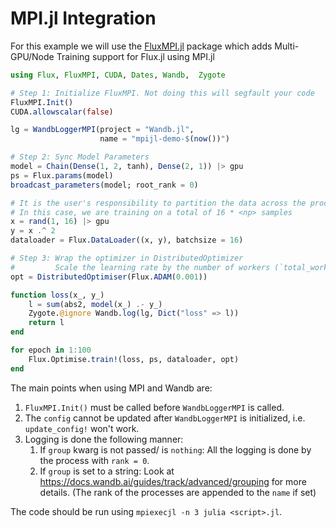 # MPI.jl Integration

For this example we will use the [FluxMPI.jl](https://github.com/avik-pal/FluxMPI.jl) package which adds Multi-GPU/Node Training support for Flux.jl using MPI.jl

```julia
using Flux, FluxMPI, CUDA, Dates, Wandb,  Zygote

# Step 1: Initialize FluxMPI. Not doing this will segfault your code
FluxMPI.Init()
CUDA.allowscalar(false)

lg = WandbLoggerMPI(project = "Wandb.jl",
                    name = "mpijl-demo-$(now())")

# Step 2: Sync Model Parameters
model = Chain(Dense(1, 2, tanh), Dense(2, 1)) |> gpu
ps = Flux.params(model)
broadcast_parameters(model; root_rank = 0)

# It is the user's responsibility to partition the data across the processes
# In this case, we are training on a total of 16 * <np> samples
x = rand(1, 16) |> gpu
y = x .^ 2
dataloader = Flux.DataLoader((x, y), batchsize = 16)

# Step 3: Wrap the optimizer in DistributedOptimizer
#         Scale the learning rate by the number of workers (`total_workers()`).
opt = DistributedOptimiser(Flux.ADAM(0.001))

function loss(x_, y_)
    l = sum(abs2, model(x_) .- y_)
    Zygote.@ignore Wandb.log(lg, Dict("loss" => l))
    return l
end

for epoch in 1:100
    Flux.Optimise.train!(loss, ps, dataloader, opt)
end
```

The main points when using MPI and Wandb are:

1. `FluxMPI.Init()` must be called before `WandbLoggerMPI` is called.
2. The `config` cannot be updated after `WandbLoggerMPI` is initialized, i.e. `update_config!` won't work.
3. Logging is done the following manner:
   1. If `group` kwarg is not passed/ is `nothing`: All the logging is done by the process with `rank = 0`.
   2. If `group` is set to a string: Look at https://docs.wandb.ai/guides/track/advanced/grouping for more details. (The rank of the processes are appended to the `name` if set)

The code should be run using `mpiexecjl -n 3 julia <script>.jl`.